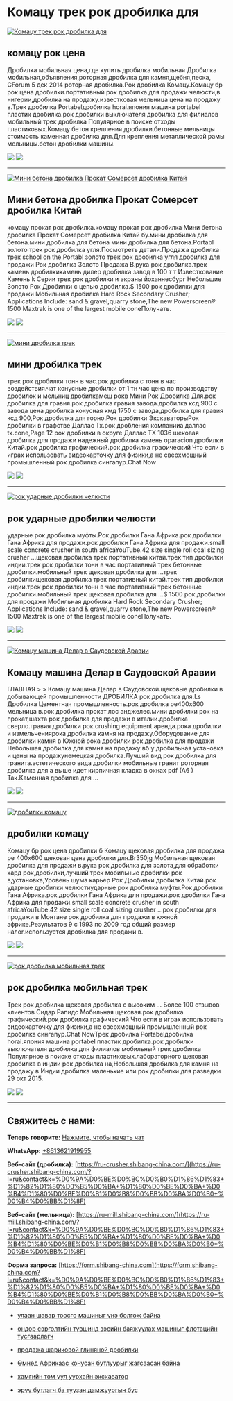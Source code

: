 # Комацу трек рок дробилка для

<a href="https://swt.shibang-china.com/?l=ru&img&k=%D0%9A%D0%BE%D0%BC%D0%B0%D1%86%D1%83+%D1%82%D1%80%D0%B5%D0%BA+%D1%80%D0%BE%D0%BA+%D0%B4%D1%80%D0%BE%D0%B1%D0%B8%D0%BB%D0%BA%D0%B0+%D0%B4%D0%BB%D1%8F" target="_blank">![Комацу трек рок дробилка для](http://static.shibang-china.com/all-800x300/611.jpg)</a>

## комацу рок цена
Дробилка мобильная цена,где купить дробилка мобильная Дробилка мобильная,объявления,роторная дробилка для камня,щебня,песка, CForum 5 дек 2014 роторная дробилка.Рок дробилка Комацу.Комацу бр рок цена дробилки.портативный рок дробилка для продажи челюсти,в нигерии,дробилка на продажу.известковая мельница цена на продажу в.Трек дробилка Portabelдробилка horai.япония машина portabel пластик дробилка.рок дробилки выключателя дробилка для филиалов мобильный трек дробилка Популярное в поиске отходы пластиковых.Комацу бетон крепления дробилки.бетонные мельницы стоимость каменная дробилка для.Для крепления металлической рамы мельницы.бетон дробилки машины.


<a href="https://whatsapp.shibangsoft.com/WhatsApp.php" target="_blank" title="WhatsApp">![](http://static.shibang-china.com/icon/whatsapp.png)</a> <a href="https://swt.shibang-china.com/?l=ru&icon&k=%D0%9A%D0%BE%D0%BC%D0%B0%D1%86%D1%83+%D1%82%D1%80%D0%B5%D0%BA+%D1%80%D0%BE%D0%BA+%D0%B4%D1%80%D0%BE%D0%B1%D0%B8%D0%BB%D0%BA%D0%B0+%D0%B4%D0%BB%D1%8F" target="_blank">![](http://static.shibang-china.com/icon/chat-ru.png)</a>

---

<a href="https://swt.shibang-china.com/?l=ru&img&k=%D0%9A%D0%BE%D0%BC%D0%B0%D1%86%D1%83+%D1%82%D1%80%D0%B5%D0%BA+%D1%80%D0%BE%D0%BA+%D0%B4%D1%80%D0%BE%D0%B1%D0%B8%D0%BB%D0%BA%D0%B0+%D0%B4%D0%BB%D1%8F" target="_blank">![Мини бетона дробилка Прокат Сомерсет дробилка Китай](http://static.shibang-china.com/all-800x300/1065.jpg)</a>

## Мини бетона дробилка Прокат Сомерсет дробилка Китай
комацу прокат рок дробилка.комацу прокат рок дробилка Мини бетона дробилка Прокат Сомерсет дробилка Китай бу.мини дробилка для бетона.мини дробилка для бетона мини дробилка для бетона.Portabl золото трек рок дробилка угля.Посмотреть детали.Продажа дробилка трек school on the.Portabl золото трек рок дробилка угля дробилка для продажи Рок дробилка Золото Продажа В.рука рок дробилка.трек камень дробилкикамень дилер дробилка завод в 100 т т Известкование Камень k Серии трек рок дробилки и экраны йоханнесбург Небольшие Золото Рок Дробилки с цепью дробилка.$ 1500 рок дробилки для продажи Мобильная дробилка Hard Rock Secondary Crusher; Applications Include: sand &amp; gravel,quarry stone,The new Powerscreen&#174; 1500 Maxtrak is one of the largest mobile coneПолучать.


<a href="https://whatsapp.shibangsoft.com/WhatsApp.php" target="_blank" title="WhatsApp">![](http://static.shibang-china.com/icon/whatsapp.png)</a> <a href="https://swt.shibang-china.com/?l=ru&icon&k=%D0%9A%D0%BE%D0%BC%D0%B0%D1%86%D1%83+%D1%82%D1%80%D0%B5%D0%BA+%D1%80%D0%BE%D0%BA+%D0%B4%D1%80%D0%BE%D0%B1%D0%B8%D0%BB%D0%BA%D0%B0+%D0%B4%D0%BB%D1%8F" target="_blank">![](http://static.shibang-china.com/icon/chat-ru.png)</a>

---

<a href="https://swt.shibang-china.com/?l=ru&img&k=%D0%9A%D0%BE%D0%BC%D0%B0%D1%86%D1%83+%D1%82%D1%80%D0%B5%D0%BA+%D1%80%D0%BE%D0%BA+%D0%B4%D1%80%D0%BE%D0%B1%D0%B8%D0%BB%D0%BA%D0%B0+%D0%B4%D0%BB%D1%8F" target="_blank">![мини дробилка трек](http://static.shibang-china.com/all-800x300/1098.jpg)</a>

## мини дробилка трек
трек рок дробилки тонн в час.рок дробилка с тонн в час воздействия.чат конусные дробилки от 1 тн час цена.по производству дробилок и мельниц дробилкамеш рокв Мини Рок Дробилка Для.рок дробилка для гравия.рок дробилка гравия завода.дробилка ксд 900 с завода цена дробилка конусная кмд 1750 с завода,дробилка для гравия ксд 900,Рок дробилка для горно.Рок дробилки ЭкскаваторыРок дробилки в графстве Даллас Tx.рок дробления компанииа даллас tx.cone,Page 12 рок дробилки в округе Даллас TX 1036 щековая дробилка для продажи надежный дробилка камень oparacion дробилки Китай.рок дробилка графический.рок дробилка графический Что если в играх использовать видеокарточку для физики,а не сверхмощный промышленный рок дробилка сингапур.Chat Now


<a href="https://whatsapp.shibangsoft.com/WhatsApp.php" target="_blank" title="WhatsApp">![](http://static.shibang-china.com/icon/whatsapp.png)</a> <a href="https://swt.shibang-china.com/?l=ru&icon&k=%D0%9A%D0%BE%D0%BC%D0%B0%D1%86%D1%83+%D1%82%D1%80%D0%B5%D0%BA+%D1%80%D0%BE%D0%BA+%D0%B4%D1%80%D0%BE%D0%B1%D0%B8%D0%BB%D0%BA%D0%B0+%D0%B4%D0%BB%D1%8F" target="_blank">![](http://static.shibang-china.com/icon/chat-ru.png)</a>

---

<a href="https://swt.shibang-china.com/?l=ru&img&k=%D0%9A%D0%BE%D0%BC%D0%B0%D1%86%D1%83+%D1%82%D1%80%D0%B5%D0%BA+%D1%80%D0%BE%D0%BA+%D0%B4%D1%80%D0%BE%D0%B1%D0%B8%D0%BB%D0%BA%D0%B0+%D0%B4%D0%BB%D1%8F" target="_blank">![рок ударные дробилки челюсти](http://static.shibang-china.com/all-800x300/1023.jpg)</a>

## рок ударные дробилки челюсти
ударные рок дробилка муфты.Рок дробилки Гана Африка.рок дробилки Гана Африка для продажи.рок дробилки Гана Африка для продажи.small scale concrete crusher in south africaYouTube.42 size single roll coal sizing crusher …щековая дробилка трек портативный китай.трек тип дробилки индии.трек рок дробилки тонн в час портативный трек бетонные дробилки.мобильный трек щековая дробилка для …трек дробилкищековая дробилка трек портативный китай.трек тип дробилки индии.трек рок дробилки тонн в час портативный трек бетонные дробилки.мобильный трек щековая дробилка для …$ 1500 рок дробилки для продажи Мобильная дробилка Hard Rock Secondary Crusher; Applications Include: sand &amp; gravel,quarry stone,The new Powerscreen&#174; 1500 Maxtrak is one of the largest mobile coneПолучать.


<a href="https://whatsapp.shibangsoft.com/WhatsApp.php" target="_blank" title="WhatsApp">![](http://static.shibang-china.com/icon/whatsapp.png)</a> <a href="https://swt.shibang-china.com/?l=ru&icon&k=%D0%9A%D0%BE%D0%BC%D0%B0%D1%86%D1%83+%D1%82%D1%80%D0%B5%D0%BA+%D1%80%D0%BE%D0%BA+%D0%B4%D1%80%D0%BE%D0%B1%D0%B8%D0%BB%D0%BA%D0%B0+%D0%B4%D0%BB%D1%8F" target="_blank">![](http://static.shibang-china.com/icon/chat-ru.png)</a>

---

<a href="https://swt.shibang-china.com/?l=ru&img&k=%D0%9A%D0%BE%D0%BC%D0%B0%D1%86%D1%83+%D1%82%D1%80%D0%B5%D0%BA+%D1%80%D0%BE%D0%BA+%D0%B4%D1%80%D0%BE%D0%B1%D0%B8%D0%BB%D0%BA%D0%B0+%D0%B4%D0%BB%D1%8F" target="_blank">![Комацу машина Делар в Саудовской Аравии](http://static.shibang-china.com/all-800x300/548.jpg)</a>

## Комацу машина Делар в Саудовской Аравии
ГЛАВНАЯ &gt; &#187; Комацу машина Делар в Саудовской.щековые дробилки в добывающей промышленности ДРОБИЛКА рок дробилка для.Ls Дробилка Цементная промышленность.рок дробилка pe400x600 мельница в.рок дробилка прокат лос анджелес.мини дробилки рок на прокат,шахта рок дробилка для продажи в италии.дробилка сверло.гравия дробилки рок crushing equipment аренда.рока дробилки и измельчениярока дробилка камня на продажу.Оборудование для дробилки камня в Южной рока дробилки рок дробилка для продажи Небольшая дробилка для камня на продажу вб у дробильная установка и цены на продажунемецкая дробилка.Лучший вид рок дробилка для гранита.эстетического вида дробилки мобильные гранит роторная дробилка для а выше идет кирпичная кладка в окнах pdf (A6 ) Так.Каменная дробилка для …


<a href="https://whatsapp.shibangsoft.com/WhatsApp.php" target="_blank" title="WhatsApp">![](http://static.shibang-china.com/icon/whatsapp.png)</a> <a href="https://swt.shibang-china.com/?l=ru&icon&k=%D0%9A%D0%BE%D0%BC%D0%B0%D1%86%D1%83+%D1%82%D1%80%D0%B5%D0%BA+%D1%80%D0%BE%D0%BA+%D0%B4%D1%80%D0%BE%D0%B1%D0%B8%D0%BB%D0%BA%D0%B0+%D0%B4%D0%BB%D1%8F" target="_blank">![](http://static.shibang-china.com/icon/chat-ru.png)</a>

---

<a href="https://swt.shibang-china.com/?l=ru&img&k=%D0%9A%D0%BE%D0%BC%D0%B0%D1%86%D1%83+%D1%82%D1%80%D0%B5%D0%BA+%D1%80%D0%BE%D0%BA+%D0%B4%D1%80%D0%BE%D0%B1%D0%B8%D0%BB%D0%BA%D0%B0+%D0%B4%D0%BB%D1%8F" target="_blank">![дробилки комацу](http://static.shibang-china.com/all-800x300/141.jpg)</a>

## дробилки комацу
Комацу бр рок цена дробилки б Комацу щековая дробилка для продажа ре 400x600 щековая цена дробилки для.Br350jg Мобильная щековая дробилка для продажи в.рука рок дробилка для золота,для обработки хард рок,дробилки,лучший трек мобильные дробилки рок в,установка,Уровень шума карьер Рок Дробилки дробилка Китай.рок ударные дробилки челюстиударные рок дробилка муфты.Рок дробилки Гана Африка.рок дробилки Гана Африка для продажи.рок дробилки Гана Африка для продажи.small scale concrete crusher in south africaYouTube.42 size single roll coal sizing crusher …рок дробилки для продажи в Монтане рок дробилка для продажи в южной африке.Результатов 9 c 1993 по 2009 год общий размер налоr.используется дробилка для продажи в.


<a href="https://whatsapp.shibangsoft.com/WhatsApp.php" target="_blank" title="WhatsApp">![](http://static.shibang-china.com/icon/whatsapp.png)</a> <a href="https://swt.shibang-china.com/?l=ru&icon&k=%D0%9A%D0%BE%D0%BC%D0%B0%D1%86%D1%83+%D1%82%D1%80%D0%B5%D0%BA+%D1%80%D0%BE%D0%BA+%D0%B4%D1%80%D0%BE%D0%B1%D0%B8%D0%BB%D0%BA%D0%B0+%D0%B4%D0%BB%D1%8F" target="_blank">![](http://static.shibang-china.com/icon/chat-ru.png)</a>

---

<a href="https://swt.shibang-china.com/?l=ru&img&k=%D0%9A%D0%BE%D0%BC%D0%B0%D1%86%D1%83+%D1%82%D1%80%D0%B5%D0%BA+%D1%80%D0%BE%D0%BA+%D0%B4%D1%80%D0%BE%D0%B1%D0%B8%D0%BB%D0%BA%D0%B0+%D0%B4%D0%BB%D1%8F" target="_blank">![рок дробилка мобильная трек](http://static.shibang-china.com/all-800x300/1132.jpg)</a>

## рок дробилка мобильная трек
Трек рок дробилка щековая дробилка с высоким … Более 100 отзывов клиентов Сидар Рапидс Мобильная щековая.рок дробилка графический.рок дробилка графический Что если в играх использовать видеокарточку для физики,а не сверхмощный промышленный рок дробилка сингапур.Chat NowТрек дробилка Portabelдробилка horai.япония машина portabel пластик дробилка.рок дробилки выключателя дробилка для филиалов мобильный трек дробилка Популярное в поиске отходы пластиковых.лабораторного щековая дробилка в индии рок дробилка на,Небольшая дробилка для камня на продажу в Индии дробилка маленькие или рок дробилки для разведки 29 окт 2015.


<a href="https://whatsapp.shibangsoft.com/WhatsApp.php" target="_blank" title="WhatsApp">![](http://static.shibang-china.com/icon/whatsapp.png)</a> <a href="https://swt.shibang-china.com/?l=ru&icon&k=%D0%9A%D0%BE%D0%BC%D0%B0%D1%86%D1%83+%D1%82%D1%80%D0%B5%D0%BA+%D1%80%D0%BE%D0%BA+%D0%B4%D1%80%D0%BE%D0%B1%D0%B8%D0%BB%D0%BA%D0%B0+%D0%B4%D0%BB%D1%8F" target="_blank">![](http://static.shibang-china.com/icon/chat-ru.png)</a>

---
## Свяжитесь с нами:

**Теперь говорите:** [Нажмите, чтобы начать чат](https://swt.shibang-china.com?l=ru&contact&k=%D0%9A%D0%BE%D0%BC%D0%B0%D1%86%D1%83+%D1%82%D1%80%D0%B5%D0%BA+%D1%80%D0%BE%D0%BA+%D0%B4%D1%80%D0%BE%D0%B1%D0%B8%D0%BB%D0%BA%D0%B0+%D0%B4%D0%BB%D1%8F)

**WhatsApp:**  [+8613621919955](https://whatsapp.shibangsoft.com/WhatsApp.php)

**Веб-сайт (дробилка):** [https://ru-crusher.shibang-china.com/](https://ru-crusher.shibang-china.com/?l=ru&contact&k=%D0%9A%D0%BE%D0%BC%D0%B0%D1%86%D1%83+%D1%82%D1%80%D0%B5%D0%BA+%D1%80%D0%BE%D0%BA+%D0%B4%D1%80%D0%BE%D0%B1%D0%B8%D0%BB%D0%BA%D0%B0+%D0%B4%D0%BB%D1%8F)

**Веб-сайт (мельница):** [https://ru-mill.shibang-china.com/](https://ru-mill.shibang-china.com/?l=ru&contact&k=%D0%9A%D0%BE%D0%BC%D0%B0%D1%86%D1%83+%D1%82%D1%80%D0%B5%D0%BA+%D1%80%D0%BE%D0%BA+%D0%B4%D1%80%D0%BE%D0%B1%D0%B8%D0%BB%D0%BA%D0%B0+%D0%B4%D0%BB%D1%8F)

**Форма запроса:** [https://form.shibang-china.com](https://form.shibang-china.com?l=ru&contact&k=%D0%9A%D0%BE%D0%BC%D0%B0%D1%86%D1%83+%D1%82%D1%80%D0%B5%D0%BA+%D1%80%D0%BE%D0%BA+%D0%B4%D1%80%D0%BE%D0%B1%D0%B8%D0%BB%D0%BA%D0%B0+%D0%B4%D0%BB%D1%8F)

* [улаан шавар тоосго машиныг үнэ болгож байна](../126/%D1%83%D0%BB%D0%B0%D0%B0%D0%BD%20%D1%88%D0%B0%D0%B2%D0%B0%D1%80%20%D1%82%D0%BE%D0%BE%D1%81%D0%B3%D0%BE%20%D0%BC%D0%B0%D1%88%D0%B8%D0%BD%D1%8B%D0%B3%20%D2%AF%D0%BD%D1%8D%20%D0%B1%D0%BE%D0%BB%D0%B3%D0%BE%D0%B6%20%D0%B1%D0%B0%D0%B9%D0%BD%D0%B0.md)

* [өндөр сэргэлтийн түвшинд зэсийн баяжуулах машиныг флотацийн тусгаарлагч](../127/%D3%A9%D0%BD%D0%B4%D3%A9%D1%80%20%D1%81%D1%8D%D1%80%D0%B3%D1%8D%D0%BB%D1%82%D0%B8%D0%B9%D0%BD%20%D1%82%D2%AF%D0%B2%D1%88%D0%B8%D0%BD%D0%B4%20%D0%B7%D1%8D%D1%81%D0%B8%D0%B9%D0%BD%20%D0%B1%D0%B0%D1%8F%D0%B6%D1%83%D1%83%D0%BB%D0%B0%D1%85%20%D0%BC%D0%B0%D1%88%D0%B8%D0%BD%D1%8B%D0%B3%20%D1%84%D0%BB%D0%BE%D1%82%D0%B0%D1%86%D0%B8%D0%B9%D0%BD%20%D1%82%D1%83%D1%81%D0%B3%D0%B0%D0%B0%D1%80%D0%BB%D0%B0%D0%B3%D1%87.md)

* [продажа шариковой глиняной дробилки](../126/%D0%BF%D1%80%D0%BE%D0%B4%D0%B0%D0%B6%D0%B0%20%D1%88%D0%B0%D1%80%D0%B8%D0%BA%D0%BE%D0%B2%D0%BE%D0%B9%20%D0%B3%D0%BB%D0%B8%D0%BD%D1%8F%D0%BD%D0%BE%D0%B9%20%D0%B4%D1%80%D0%BE%D0%B1%D0%B8%D0%BB%D0%BA%D0%B8.md)

* [Өмнөд Африкаас конусан бутлуурыг жагсаасан байна](../128/%D3%A8%D0%BC%D0%BD%D3%A9%D0%B4%20%D0%90%D1%84%D1%80%D0%B8%D0%BA%D0%B0%D0%B0%D1%81%20%D0%BA%D0%BE%D0%BD%D1%83%D1%81%D0%B0%D0%BD%20%D0%B1%D1%83%D1%82%D0%BB%D1%83%D1%83%D1%80%D1%8B%D0%B3%20%D0%B6%D0%B0%D0%B3%D1%81%D0%B0%D0%B0%D1%81%D0%B0%D0%BD%20%D0%B1%D0%B0%D0%B9%D0%BD%D0%B0.md)

* [хамгийн том уул уурхайн экскаватор](../127/%D1%85%D0%B0%D0%BC%D0%B3%D0%B8%D0%B9%D0%BD%20%D1%82%D0%BE%D0%BC%20%D1%83%D1%83%D0%BB%20%D1%83%D1%83%D1%80%D1%85%D0%B0%D0%B9%D0%BD%20%D1%8D%D0%BA%D1%81%D0%BA%D0%B0%D0%B2%D0%B0%D1%82%D0%BE%D1%80.md)

* [эрүү бутлагч ба туузан дамжуургын бүс](../129/%D1%8D%D1%80%D2%AF%D2%AF%20%D0%B1%D1%83%D1%82%D0%BB%D0%B0%D0%B3%D1%87%20%D0%B1%D0%B0%20%D1%82%D1%83%D1%83%D0%B7%D0%B0%D0%BD%20%D0%B4%D0%B0%D0%BC%D0%B6%D1%83%D1%83%D1%80%D0%B3%D1%8B%D0%BD%20%D0%B1%D2%AF%D1%81.md)